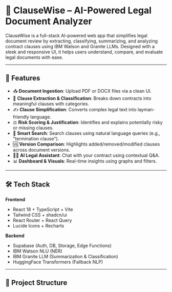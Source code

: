 # 📄 ClauseWise – AI-Powered Legal Document Analyzer

ClauseWise is a full-stack AI-powered web app that simplifies legal document review by extracting, classifying, summarizing, and analyzing contract clauses using IBM Watson and Granite LLMs. Designed with a sleek and responsive UI, it helps users understand, compare, and evaluate legal documents with ease.

---

## 🚀 Features

- 📥 **Document Ingestion**: Upload PDF or DOCX files via a clean UI.
- 🧠 **Clause Extraction & Classification**: Breaks down contracts into meaningful clauses with categories.
- ✍️ **Clause Simplification**: Converts complex legal text into layman-friendly language.
- ⚖️ **Risk Scoring & Justification**: Identifies and explains potentially risky or missing clauses.
- 🔎 **Smart Search**: Search clauses using natural language queries (e.g., "termination clause").
- 🆚 **Version Comparison**: Highlights added/removed/modified clauses across document versions.
- 🧑‍⚖️ **AI Legal Assistant**: Chat with your contract using contextual Q&A.
- 📊 **Dashboard & Visuals**: Real-time insights using graphs and filters.

---

## 🛠 Tech Stack

**Frontend**
- React 18 + TypeScript + Vite
- Tailwind CSS + shadcn/ui
- React Router + React Query
- Lucide Icons + Recharts

**Backend**
- Supabase (Auth, DB, Storage, Edge Functions)
- IBM Watson NLU (NER)
- IBM Granite LLM (Summarization & Classification)
- HuggingFace Transformers (Fallback NLP)

---

## 📁 Project Structure

